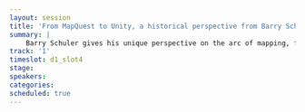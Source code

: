 ```yaml
---
layout: session
title: 'From MapQuest to Unity, a historical perspective from Barry Schuler'
summary: |
    Barry Schuler gives his unique perspective on the arc of mapping, from the first major map acquisition of MapQuest by AOL to unity's play in AR based mapping
track: '1'
timeslot: d1_slot4
stage:
speakers:
categories:
scheduled: true
---
```


